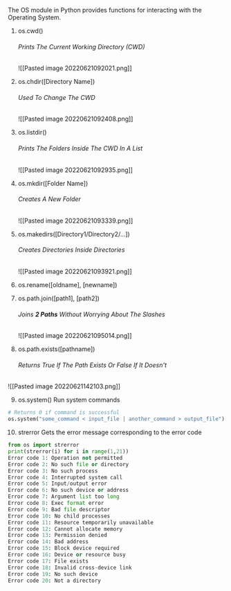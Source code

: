 The OS module in Python provides functions for interacting with the Operating System.

1) os.cwd()
	###### Prints The Current Working Directory (CWD)
	![[Pasted image 20220621092021.png]]


2) os.chdir([Directory Name])
	###### Used To Change The CWD
	![[Pasted image 20220621092408.png]]


3) os.listdir()
	###### Prints The Folders Inside The CWD In A *List*
	![[Pasted image 20220621092935.png]]


4) os.mkdir([Folder Name])
	###### Creates A New Folder
	![[Pasted image 20220621093339.png]]

5) os.makedirs([Directory1/Directory2/...])
	###### Creates Directories Inside Directories
	![[Pasted image 20220621093921.png]]

6) os.rename([oldname], [newname])

7) os.path.join([path1], [path2])
	###### Joins **2 Paths** Without Worrying About The Slashes
	![[Pasted image 20220621095014.png]]


8) os.path.exists([pathname])
	###### Returns *True If The Path Exists* Or *False If It Doesn't*
![[Pasted image 20220621142103.png]]


9) os.system()
Run system commands
```python
# Returns 0 if command is successful
os.system("some_command < input_file | another_command > output_file")  
```


10) strerror
Gets the error message corresponding to the error code
```python
from os import strerror
print(strerror(i) for i in range(1,21))
Error code 1: Operation not permitted
Error code 2: No such file or directory
Error code 3: No such process
Error code 4: Interrupted system call
Error code 5: Input/output error
Error code 6: No such device or address
Error code 7: Argument list too long
Error code 8: Exec format error
Error code 9: Bad file descriptor
Error code 10: No child processes
Error code 11: Resource temporarily unavailable
Error code 12: Cannot allocate memory
Error code 13: Permission denied
Error code 14: Bad address
Error code 15: Block device required
Error code 16: Device or resource busy
Error code 17: File exists
Error code 18: Invalid cross-device link
Error code 19: No such device
Error code 20: Not a directory
```